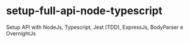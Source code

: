 # setup-full-api-node-typescript
Setup API with NodeJs, Typescript, Jest (TDD), ExpressJs, BodyParser e OvernightJs
